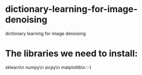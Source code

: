 # dictionary-learning-for-image-denoising
dictionary learning for image denoising
# The libraries we need to install:
sklearn\n
numpy\n
sicpy\n
matplotlib\n
:-)
